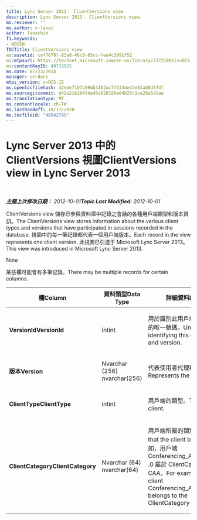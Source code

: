 ```yaml
---
title: Lync Server 2013： ClientVersions view
description: Lync Server 2013： ClientVersions view。
ms.reviewer: ''
ms.author: v-lanac
author: lanachin
f1.keywords:
- NOCSH
TOCTitle: ClientVersions view
ms:assetid: caf7678f-83a0-46c8-83cc-fee4c3991f52
ms:mtpsurl: https://technet.microsoft.com/en-us/library/JJ721891(v=OCS.15)
ms:contentKeyID: 49733825
ms.date: 07/23/2014
manager: serdars
mtps_version: v=OCS.15
ms.openlocfilehash: 42ede7107a59db3162ac7f5344e47e81a80d57df
ms.sourcegitcommit: d42a21b194f4a45e828188e04b25c1ce28a5d1ae
ms.translationtype: MT
ms.contentlocale: zh-TW
ms.lasthandoff: 10/17/2020
ms.locfileid: "48542799"
---
```

# <a name="clientversions-view-in-lync-server-2013"></a><span data-ttu-id="7967f-103">Lync Server 2013 中的 ClientVersions 視圖</span><span class="sxs-lookup"><span data-stu-id="7967f-103">ClientVersions view in Lync Server 2013</span></span>

<div data-xmlns="http://www.w3.org/1999/xhtml">

<div class="topic" data-xmlns="http://www.w3.org/1999/xhtml" data-msxsl="urn:schemas-microsoft-com:xslt" data-cs="https://msdn.microsoft.com/">

<div data-asp="https://msdn2.microsoft.com/asp">



</div>

<div id="mainSection">

<div id="mainBody">

<span> </span>

<span data-ttu-id="7967f-104">_**主題上次修改日期：** 2012-10-01_</span><span class="sxs-lookup"><span data-stu-id="7967f-104">_**Topic Last Modified:** 2012-10-01_</span></span>

<span data-ttu-id="7967f-105">ClientVersions view 儲存已參與資料庫中記錄之會話的各種用戶端類型和版本資訊。</span><span class="sxs-lookup"><span data-stu-id="7967f-105">The ClientVersions view stores information about the various client types and versions that have participated in sessions recorded in the database.</span></span> <span data-ttu-id="7967f-106">視圖中的每一筆記錄都代表一個用戶端版本。</span><span class="sxs-lookup"><span data-stu-id="7967f-106">Each record in the view represents one client version.</span></span> <span data-ttu-id="7967f-107">此視圖已引進于 Microsoft Lync Server 2013。</span><span class="sxs-lookup"><span data-stu-id="7967f-107">This view was introduced in Microsoft Lync Server 2013.</span></span>

<div>


> [!NOTE]  
> <span data-ttu-id="7967f-108">某些欄可能會有多筆記錄。</span><span class="sxs-lookup"><span data-stu-id="7967f-108">There may be multiple records for certain columns.</span></span>



</div>


<table>
<colgroup>
<col style="width: 33%" />
<col style="width: 33%" />
<col style="width: 33%" />
</colgroup>
<thead>
<tr class="header">
<th><span data-ttu-id="7967f-109">欄</span><span class="sxs-lookup"><span data-stu-id="7967f-109">Column</span></span></th>
<th><span data-ttu-id="7967f-110">資料類型</span><span class="sxs-lookup"><span data-stu-id="7967f-110">Data Type</span></span></th>
<th><span data-ttu-id="7967f-111">詳細資料</span><span class="sxs-lookup"><span data-stu-id="7967f-111">Details</span></span></th>
</tr>
</thead>
<tbody>
<tr class="odd">
<td><p><span data-ttu-id="7967f-112"><strong>VersionId</strong></span><span class="sxs-lookup"><span data-stu-id="7967f-112"><strong>VersionId</strong></span></span></p></td>
<td><p><span data-ttu-id="7967f-113">int</span><span class="sxs-lookup"><span data-stu-id="7967f-113">int</span></span></p></td>
<td><p><span data-ttu-id="7967f-114">用於識別此用戶端類型及版本的唯一號碼。</span><span class="sxs-lookup"><span data-stu-id="7967f-114">Unique number identifying this client type and version.</span></span></p></td>
</tr>
<tr class="even">
<td><p><span data-ttu-id="7967f-115"><strong>版本</strong></span><span class="sxs-lookup"><span data-stu-id="7967f-115"><strong>Version</strong></span></span></p></td>
<td><p><span data-ttu-id="7967f-116">Nvarchar (256) </span><span class="sxs-lookup"><span data-stu-id="7967f-116">nvarchar(256)</span></span></p></td>
<td><p><span data-ttu-id="7967f-117">代表使用者代理程式。</span><span class="sxs-lookup"><span data-stu-id="7967f-117">Represents the user agent.</span></span></p></td>
</tr>
<tr class="odd">
<td><p><span data-ttu-id="7967f-118"><strong>ClientType</strong></span><span class="sxs-lookup"><span data-stu-id="7967f-118"><strong>ClientType</strong></span></span></p></td>
<td><p><span data-ttu-id="7967f-119">int</span><span class="sxs-lookup"><span data-stu-id="7967f-119">int</span></span></p></td>
<td><p><span data-ttu-id="7967f-120">用戶端的類型。</span><span class="sxs-lookup"><span data-stu-id="7967f-120">Type of client.</span></span></p></td>
</tr>
<tr class="even">
<td><p><span data-ttu-id="7967f-121"><strong>ClientCategory</strong></span><span class="sxs-lookup"><span data-stu-id="7967f-121"><strong>ClientCategory</strong></span></span></p></td>
<td><p><span data-ttu-id="7967f-122">Nvarchar (64) </span><span class="sxs-lookup"><span data-stu-id="7967f-122">nvarchar(64)</span></span></p></td>
<td><p><span data-ttu-id="7967f-123">用戶端所屬的類別。</span><span class="sxs-lookup"><span data-stu-id="7967f-123">Category that the client belongs to.</span></span> <span data-ttu-id="7967f-124">例如，用戶端 Conferencing_Attendant_1 .0 屬於 ClientCategory CAA。</span><span class="sxs-lookup"><span data-stu-id="7967f-124">For example, the client Conferencing_Attendant_1.0 belongs to the ClientCategory CAA.</span></span></p></td>
</tr>
</tbody>
</table>


</div>

<span> </span>

</div>

</div>

</div>

